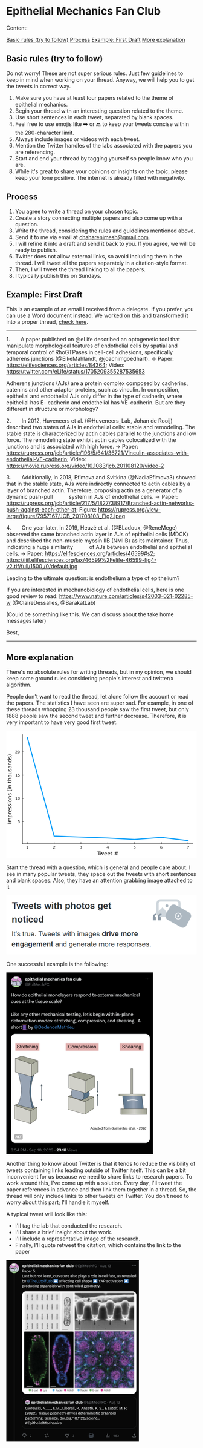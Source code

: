 # Epithelial Mechanics Fan Club

Content:

[Basic rules (try to follow)](#basic-rules-try-to-follow)
[Process](#process)
[Example: First Draft](#example-first-draft)
[More explanation](#more-explanation)

## Basic rules (try to follow)

Do not worry! These are not super serious rules. Just few guidelines to keep in mind when working on your thread. Anyway, we will help you to get the tweets in correct way.

1. Make sure you have at least four papers related to the theme of epithelial mechanics.
2. Begin your thread with an interesting question related to the theme.
3. Use short sentences in each tweet, separated by blank spaces.
4. Feel free to use emojis like ➡️ or 🔙 to keep your tweets concise within the 280-character limit.
5. Always include images or videos with each tweet.
6. Mention the Twitter handles of the labs associated with the papers you are referencing.
7. Start and end your thread by tagging yourself so people know who you are.
8. While it's great to share your opinions or insights on the topic, please keep your tone positive. The internet is already filled with negativity.

## Process

1. You agree to write a thread on your chosen topic.
2. Create a story connecting multiple papers and also come up with a question.
3. Write the thread, considering the rules and guidelines mentioned above.
4. Send it to me via email at chaharenimesh@gmail.com.
5. I will refine it into a draft and send it back to you. If you agree, we will be ready to publish.
6. Twitter does not allow external links, so avoid including them in the thread. I will tweet all the papers separately in a citation-style format.
7. Then, I will tweet the thread linking to all the papers.
8. I typically publish this on Sundays.

## Example: First Draft

This is an example of an email I received from a delegate. If you prefer, you can use a Word document instead. We worked on this and transformed it into a proper thread, [check here](https://x.com/EpiMechFC/status/1708417266029576668?s=20). 

---

1.    A paper published on @eLife described an optogenetic tool that manipulate morphological features of endothelial cells by spatial and temporal control of RhoGTPases in cell-cell adhesions, specifically adherens junctions (@EikeMahlandt, @joachimgoedhart).
-> Paper: https://elifesciences.org/articles/84364; Video: https://twitter.com/eLife/status/1705209355287535653

Adherens junctions (AJs) are a protein complex composed by cadherins, catenins and other adaptor proteins, such as vinculin. In composition, epithelial and endothelial AJs only differ in the type of cadherin, where epithelial has E- cadherin and endothelial has VE-cadherin. But are they different in structure or morphology?

2.    In 2012, Huveneers et al. (@Huveneers_Lab, Johan de Rooij) described two states of AJs in endothelial cells: stable and remodeling. The stable state is characterized by actin cables parallel to the junctions and low force. The remodeling state exhibit actin cables colocalized with the junctions and is associated with high force.
-> Paper: https://rupress.org/jcb/article/196/5/641/36721/Vinculin-associates-with-endothelial-VE-cadherin; Video: https://movie.rupress.org/video/10.1083/jcb.201108120/video-2

3.    Additionally, in 2018, Efimova and Svitkina (@NadiaEfimova3) showed that in the stable state, AJs were indirectly connected to actin cables by a layer of branched actin. Therefore, proposing actin as a generator of a dynamic push-pull       system in AJs of endothelial cells.
-> Paper: https://rupress.org/jcb/article/217/5/1827/38917/Branched-actin-networks-push-against-each-other-at; Figure: https://rupress.org/view-large/figure/7957167/JCB_201708103_Fig2.jpeg

4.    One year later, in 2019, Heuzé et al. (@BLadoux, @ReneMege) observed the same branched actin layer in AJs of epithelial cells (MDCK) and described the non-muscle myosin IIB (NMIIB) as its maintainer. Thus, indicating a huge similarity       of AJs between endothelial and epithelial cells.
-> Paper: https://elifesciences.org/articles/46599#s2; https://iiif.elifesciences.org/lax/46599%2Felife-46599-fig4-v2.tif/full/1500,/0/default.jpg


Leading to the ultimate question: is endothelium a type of epithelium?


If you are interested in mechanobiology of endothelial cells, here is one good review to read: https://www.nature.com/articles/s42003-021-02285-w (@ClaireDessalles, @BarakatLab)


(Could be something like this. We can discuss about the take home messages later)

Best,

---

## More explanation

There's no absolute rules for writing threads, but in my opinion, we should keep some ground rules considering people's interest and twitter/x algorithm.

People don't want to read the thread, let alone follow the account or read the papers. The statistics I have seen are super sad. For example, in one of these threads whopping 23 thousand people saw the first tweet, but only 1888 people saw the second tweet and further decrease. Therefore, it is very important to have very good first tweet. 

![plot](./assets/Pasted%20image%2020230916113736.png)

Start the thread with a question, which is general and people care about. I see in many popular tweets, they space out the tweets with short sentences and blank spaces. Also, they have an attention grabbing image attached to it

![image](./assets/Pasted%20image%2020230916114256.png)

One successful example is the following:

![example](./assets/Pasted%20image%2020230916114452.png)

Another thing to know about Twitter is that it tends to reduce the visibility of tweets containing links leading outside of Twitter itself. This can be a bit inconvenient for us because we need to share links to research papers. To work around this, I've come up with a solution. Every day, I'll tweet the paper references in advance and then link them together in a thread. So, the thread will only include links to other tweets on Twitter. You don't need to worry about this part; I'll handle it myself.

A typical tweet will look like this:

- I'll tag the lab that conducted the research.
- I'll share a brief insight about the work.
- I'll include a representative image of the research.
- Finally, I'll quote retweet the citation, which contains the link to the paper

![typical tweet](./assets/Pasted%20image%2020230916120312.png)

